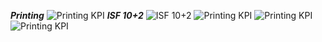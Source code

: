 ***Printing*** ![Printing KPI](https://user-images.githubusercontent.com/126408630/272446195-f62cca8a-280f-4188-86dd-e52a05b2bb90.png)
***ISF 10+2*** ![ISF 10+2](https://user-images.githubusercontent.com/126408630/272446114-acfa9574-1198-4e34-b8d0-7b64f279d10a.png)
![Printing KPI](https://user-images.githubusercontent.com/126408630/272446195-f62cca8a-280f-4188-86dd-e52a05b2bb90.png)
![Printing KPI](https://user-images.githubusercontent.com/126408630/272446195-f62cca8a-280f-4188-86dd-e52a05b2bb90.png)
![Printing KPI](https://user-images.githubusercontent.com/126408630/272446195-f62cca8a-280f-4188-86dd-e52a05b2bb90.png)
